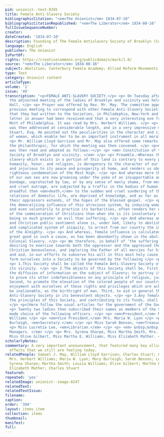 ```yaml
---
pid: unionist--text-0395
title: Female Anti-Slavery Society
bibliographicCitation: "<em>The Unionist</em> 1834-07-10"
bibliographicCitationRepublished: "<em>The Liberator</em> 1834-08-16"
fullIssueSequenceNumber: 
creator: 
dateCreated: '1834-07-10'
description: Founding of The Female Antislavery Society of Brooklyn (Connecticut)
language: English
publisher: The Unionist
IsPartOf: 
rights: https://creativecommons.org/publicdomain/mark/1.0/
source: "<em>The Liberator</em> 1834-08-16"
subject: Abolition; Canterbury Female Academy; Allied Reform Movements - Women
type: Text
category: Unionist content
articleType: 
volume: '1'
issue: '49'
transcription: "<p>FEMALE ANTI-SLAVERY SOCIETY.</p> <p> On Tuesday afternoon last,
  the adjourned meeting of the ladies of Brooklyn and vicinity was held in Mr. Davison’s
  Hall. </p> <p> Prayer was offered by Rev. Mr. May. The committee appointed at the
  previous meeting to correspond with other Female Anti-Slavery Societies, reported
  that they had written to the Societies, in Philadephia, New-York and Boston. One
  letter in answer had been received—and that a very interesting one from Lucretia
  Mott of Philadelphia. It was read by Mrs. Herbert Williams. </p> <p> The meeting
  was then addressed at considerable length, and in a very impressive manner, by Charles
  Stuart, Esq. He pointed out the peculiarities in the character and circumstances
  of woman, which enable her to be an important instrument in all moral reforms. </p>
  <p> Mr. William Lloyd Garrison and Mr. May also offered some remarks to encourage
  the philanthropic, for which the meeting was then convened. </p> <p>A form of Constitution
  was then read and adopted as follows:—</p> <p> <em> Constitution of the Female Anti-Slavery
  Society of Brooklyn and vicinity. </em> </p> <p> Preamble.—Whereas the system of
  slavery which exists in a portion of this land is contrary to every principle of
  humanity, honor, and religion, is derogatory to the character of our country abroad,
  and injurious to its peace and prosperity at home, and renders us obnoxious to the
  righteous condemnation of the Most High. </p> <p> And whereas more than a million
  of our own sex are now groaning under the yoke of an insupportable and most degrading
  bondage, unprotected by law, or by any sense of manly shame, from merciless stripes
  and cruel outrage, are subjected by a traffic in the bodies of human beings, more
  dreadful than <em>death,</em> to the sudden and cruel sundering of the most sacred
  relations of domestic life, are deprived of knowledge, and as far as the power of
  their oppressors extends, of the hopes of the blessed gospel. </p> <p> And whereas
  the demoralizing influence of this atrocious system, by inducing woman to sanction
  and even voluntarily to practice its barbarities, often renders her even more deserving
  of the commiseration of Christians than when she is its involuntary victim,—sin
  being so much greater an evil than suffering. </p> <p> And whereas an enlightened
  and Christian public sentiment alone is, under God, likely to abolish this atrocious
  and complicated system of iniquity, to arrest from our country the impending judgments
  of the Almighty. </p> <p> And whereas, female influence is calculated to effect
  great good in such a cause, as has been abundantly shown in the abolition of British
  Colonial Slavery. </p> <p> We therefore, in behalf of ‘the suffering and the dumb,’
  desiring to exercise towards both the oppressor and the oppressed the spirit of
  Christian benevolence, and imploring the Father of all mercies for his guidance
  and aid, in our efforts to subserve his will in this most holy cause, do agree to
  form ourselves into a Society to be governed by the following </p> <p>CONSTITUTION.</p>
  <p> 1.This Society shall be called the Female Anti-Slavery Society of Brooklyn and
  its vicinity. </p> <p> 2.The objects of this Society shall be, First, to aid in
  the diffusion of information on the subject of Slavery; to portray its true character;
  to prove its utter indefensibleness on any principle of religion, justice or expediency.
  Second, to promote the elevation of the colored people of our country to the equal
  enjoyment with ourselves of these rights and privileges which are acknowledged to
  be inalienable, as the birthright of man. Third, to aid in general the American
  Anti-Slavery Society in its benevolent objects. </p> <p> 3.Any female approving
  the principles of this Society, and contributing to its funds, shall be a member.
  </p> <p>[Here follow the usual articles for the government of the Society.]</p>
  <p> Twenty two ladies then subscribed their names as members of the Society—and
  made choice of the following officers. </p> <p> <em>President,</em> Mrs. Herbert
  Williams </p> <p> <em>Vice President,</em> Mrs. Maria W. Lyon </p> <p> Miss Mary
  Burleigh, <em>Secretary.</em> </p> <p> Miss Sarah Benson, <em>Treasurer.</em> </p>
  <p> Miss Lucretia Lee, <em>Librarian.</em> </p> <p> <em> &nbsp;&nbsp;&nbsp;&nbsp;&nbsp;&nbsp;&nbsp;&nbsp;&nbsp;&nbsp;&nbsp;
  Managers. </em> </p> <p> Mrs. Syrena Sharpe, Miss Martha Smith, Mrs. Louisa Williams,
  Miss Olive Gilbert, Miss Martha E. Williams, Miss Elizabeth Mather. </p> "
scholarlyNotes: 
commentary: A very important announcement, that featured many key allies - and created
  effects that we still are feeling today.
relatedPeople: Samuel J. May, William Lloyd Garrison; Charles Stuart; Lucretia Mott;
  Mrs. Herbert Williams; Maria W. Lyon; Mary Burleigh; Sarah Benson; Lucretia Lee;
  Syrena Sharpe; Martha Smith; Louisa Williams; Olive Gilbert; Martha E. Williams;
  Elizabeth Mather; Charles Stuart
featured: 
repeated: 'yes'
relatedImage: unionist--image-0247
relatedText: 
relatedTextIssue: 
filename: 
caption: 
order: '394'
layout: items_item
collection: items
thumbnail: 
manifest: 
full: 
---
```

